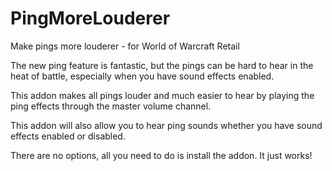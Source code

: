# PingMoreLouderer
Make pings more louderer - for World of Warcraft Retail

The new ping feature is fantastic, but the pings can be hard to hear in the heat of battle, especially when you have sound effects enabled.

This addon makes all pings louder and much easier to hear by playing the ping effects through the master volume channel.

This addon will also allow you to hear ping sounds whether you have sound effects enabled or disabled.

There are no options, all you need to do is install the addon. It just works!
